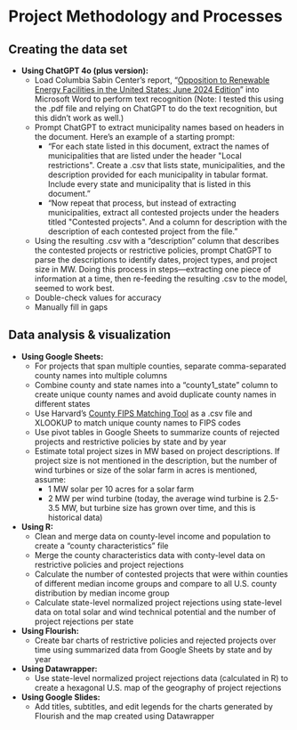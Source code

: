 # **Project Methodology and Processes**

## Creating the data set

* **Using ChatGPT 4o (plus version):**  
  * Load Columbia Sabin Center’s report, “[Opposition to Renewable Energy Facilities in the United States: June 2024 Edition](https://scholarship.law.columbia.edu/sabin_climate_change/226/)” into Microsoft Word to perform text recognition (Note: I tested this using the .pdf file and relying on ChatGPT to do the text recognition, but this didn’t work as well.)  
  * Prompt ChatGPT to extract municipality names based on headers in the document. Here’s an example of a starting prompt:   
    * “For each state listed in this document, extract the names of municipalities that are listed under the header "Local restrictions". Create a .csv that lists state, municipalities, and the description provided for each municipality in tabular format. Include every state and municipality that is listed in this document.”  
    * “Now repeat that process, but instead of extracting municipalities, extract all contested projects under the headers titled "Contested projects". And a column for description with the description of each contested project from the file.”  
  * Using the resulting .csv with a “description” column that describes the contested projects or restrictive policies, prompt ChatGPT to parse the descriptions to identify dates, project types, and project size in MW. Doing this process in steps—extracting one piece of information at a time, then re-feeding the resulting .csv to the model, seemed to work best.  
  * Double-check values for accuracy  
  * Manually fill in gaps

## Data analysis & visualization
* **Using Google Sheets:**  
  * For projects that span multiple counties, separate comma-separated county names into multiple columns  
  * Combine county and state names into a “county1\_state” column to create unique county names and avoid duplicate county names in different states  
  * Use Harvard’s [County FIPS Matching Tool](https://dataverse.harvard.edu/dataset.xhtml?persistentId=doi:10.7910/DVN/OSLU4G) as a .csv file and XLOOKUP to match unique county names to FIPS codes  
  * Use pivot tables in Google Sheets to summarize counts of rejected projects and restrictive policies by state and by year  
  * Estimate total project sizes in MW based on project descriptions. If project size is not mentioned in the description, but the number of wind turbines or size of the solar farm in acres is mentioned, assume:  
    * 1 MW solar per 10 acres for a solar farm  
    * 2 MW per wind turbine (today, the average wind turbine is 2.5-3.5 MW, but turbine size has grown over time, and this is historical data)  
* **Using R:**  
  * Clean and merge data on county-level income and population to create a “county characteristics” file  
  * Merge the county characteristics data with conty-level data on restrictive policies and project rejections  
  * Calculate the number of contested projects that were within counties of different median income groups and compare to all U.S. county distribution by median income group  
  * Calculate state-level normalized project rejections using state-level data on total solar and wind technical potential and the number of project rejections per state  
* **Using Flourish:**   
  * Create bar charts of restrictive policies and rejected projects over time using summarized data from Google Sheets by state and by year  
* **Using Datawrapper:**  
  * Use state-level normalized project rejections data (calculated in R) to create a hexagonal U.S. map of the geography of project rejections  
* **Using Google Slides:**  
  * Add titles, subtitles, and edit legends for the charts generated by Flourish and the map created using Datawrapper
